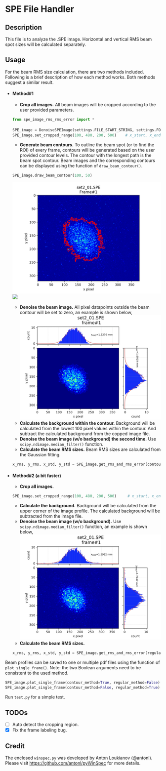 # SPE File Handler

## Description

This file is to analyze the .SPE image. Horizontal and vertical RMS beam spot sizes will be calculated separately.

## Usage
For the beam RMS size calculation, there are two methods included. Following is a brief description of how each method 
works. Both methods suggest a similar result.
 
 - #### Method#1
    - **Crop all images.** All beam images will be cropped according to the user provided parameters. 
    ```python
   from spe_image_rms_rms_error import *
   
   SPE_image = DenoiseSPEImage(settings.FILE_START_STRING, settings.FOLDER_PATH, settings.FILE_LIST)
   SPE_image.set_cropped_range(100, 480, 200, 500)    # x_start, x_end, y_start, y_end 
    ```
    - **Generate beam contours.** To outline the beam spot (or to find the ROI) of every frame, contours will be 
    generated based on the user provided contour levels. The contour with the longest path is the beam spot contour. 
    Beam images and the corresponding contours can be displayed using the function of `draw_beam_contour()`.
    ```python
   SPE_image.draw_beam_contour(100, 50)
    ```
    ![img](img_w_contour.png)
    <img src="mg_w_contour.png" width="20" />

    - **Denoise the beam image.** All pixel datapoints outside the beam contour will be set to zero, an example is shown
     below,
    ![img](contour_method.png)
    - **Calculate the background within the contour.** Background will be calculated from the lowest 100 pixel values 
    within the contour. And subtract the calculated background from the copped image file. 
    - **Denoise the beam image (w/o background) the second time.** Use `scipy.ndimage.median_filter()` function.
    - **Calculate the beam RMS sizes.** Beam RMS sizes are calculated from the Gaussian fitting.
    ```python
   x_rms, y_rms, x_std, y_std = SPE_image.get_rms_and_rms_error(contour_method=True)
    ```
 - #### Method#2 (a bit faster)
    - **Crop all images.**
    ```python
   SPE_image.set_cropped_range(100, 480, 200, 500)     # x_start, x_end, y_start, y_end 
    ```
    - **Calculate the background.** Background will be calculated from the upper corner of the image profile. The 
    calculated background will be subtracted from the image file.
    - **Denoise the beam image (w/o background).** Use `scipy.ndimage.median_filter()` function, an example is shown below,
        ![](regular_method.png)
    - **Calculate the beam RMS sizes.**
    ```python
   x_rms, y_rms, x_std, y_std = SPE_image.get_rms_and_rms_error(regular_method=True)
    ```
Beam profiles can be saved to one or multiple pdf files using the function of `plot_single_frame()`. Note: the two Boolean 
arguments need to be consistent to the used method.
```python
SPE_image.plot_single_frame(contour_method=True, regular_method=False)    # for method#1
SPE_image.plot_single_frame(contour_method=False, regular_method=True)    # for method#2
```
Run `test.py` for a simple test.

## TODOs
- [ ] Auto detect the cropping region.
- [x] Fix the frame labeling bug.

## Credit
The enclosed `winspec.py` was developed by Anton Loukianov (@antonl). Please visit https://github.com/antonl/pyWinSpec for more 
details.
